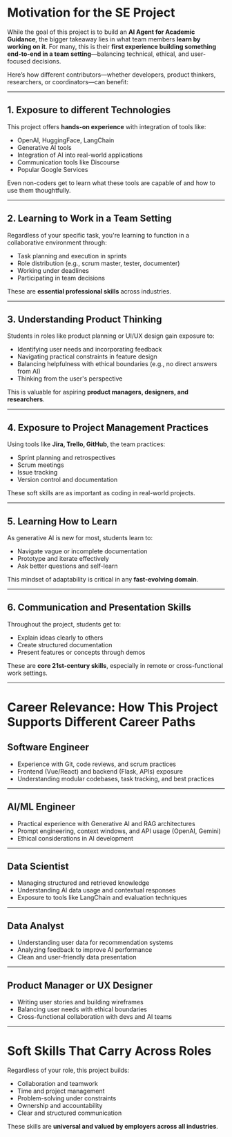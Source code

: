 # Motivation for the SE Project

While the goal of this project is to build an **AI Agent for Academic Guidance**, the bigger takeaway lies in what team members **learn by working on it**. For many, this is their **first experience building something end-to-end in a team setting**—balancing technical, ethical, and user-focused decisions.

Here’s how different contributors—whether developers, product thinkers, researchers, or coordinators—can benefit:

---

## 1. Exposure to different Technologies

This project offers **hands-on experience** with integration of tools like:

- OpenAI, HuggingFace, LangChain
- Generative AI tools
- Integration of AI into real-world applications
- Communication tools like Discourse
- Popular Google Services

Even non-coders get to learn what these tools are capable of and how to use them thoughtfully.

---

## 2. Learning to Work in a Team Setting

Regardless of your specific task, you're learning to function in a collaborative environment through:

- Task planning and execution in sprints
- Role distribution (e.g., scrum master, tester, documenter)
- Working under deadlines
- Participating in team decisions

These are **essential professional skills** across industries.

---

## 3. Understanding Product Thinking

Students in roles like product planning or UI/UX design gain exposure to:

- Identifying user needs and incorporating feedback
- Navigating practical constraints in feature design
- Balancing helpfulness with ethical boundaries (e.g., no direct answers from AI)
- Thinking from the user's perspective

This is valuable for aspiring **product managers, designers, and researchers**.

---

## 4. Exposure to Project Management Practices

Using tools like **Jira, Trello, GitHub**, the team practices:

- Sprint planning and retrospectives
- Scrum meetings
- Issue tracking
- Version control and documentation

These soft skills are as important as coding in real-world projects.

---

## 5. Learning How to Learn

As generative AI is new for most, students learn to:

- Navigate vague or incomplete documentation
- Prototype and iterate effectively
- Ask better questions and self-learn

This mindset of adaptability is critical in any **fast-evolving domain**.

---

## 6. Communication and Presentation Skills

Throughout the project, students get to:

- Explain ideas clearly to others
- Create structured documentation
- Present features or concepts through demos

These are **core 21st-century skills**, especially in remote or cross-functional work settings.

---

# Career Relevance: How This Project Supports Different Career Paths

## Software Engineer

- Experience with Git, code reviews, and scrum practices
- Frontend (Vue/React) and backend (Flask, APIs) exposure
- Understanding modular codebases, task tracking, and best practices

---

## AI/ML Engineer

- Practical experience with Generative AI and RAG architectures
- Prompt engineering, context windows, and API usage (OpenAI, Gemini)
- Ethical considerations in AI development

---

## Data Scientist

- Managing structured and retrieved knowledge
- Understanding AI data usage and contextual responses
- Exposure to tools like LangChain and evaluation techniques

---

## Data Analyst

- Understanding user data for recommendation systems
- Analyzing feedback to improve AI performance
- Clean and user-friendly data presentation

---

## Product Manager or UX Designer

- Writing user stories and building wireframes
- Balancing user needs with ethical boundaries
- Cross-functional collaboration with devs and AI teams

---

# Soft Skills That Carry Across Roles

Regardless of your role, this project builds:

- Collaboration and teamwork  
- Time and project management  
- Problem-solving under constraints  
- Ownership and accountability  
- Clear and structured communication  

These skills are **universal and valued by employers across all industries**.
